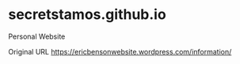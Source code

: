 # secretstamos.github.io
Personal Website

Original URL
https://ericbensonwebsite.wordpress.com/information/
